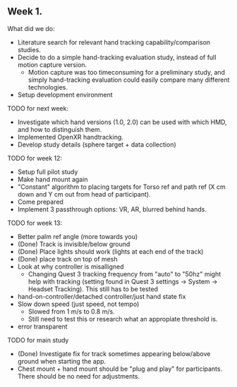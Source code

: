 ## Week 1.
What did we do:
*  Literature search for relevant hand tracking capability/comparison studies.
* Decide to do a simple hand-tracking evaluation study, instead of full motion capture version.
    * Motion capture was too timeconsuming for a preliminary study, and simply hand-tracking evaluation could easily compare many different technologies.
* Setup development environment

TODO for next week:
* Investigate which hand versions (1.0, 2.0) can be used with which HMD, and how to distinguish them.
* Implemented OpenXR handtracking.
* Develop study details (sphere target + data collection)

TODO for week 12:
* Setup full pilot study
* Make hand mount again
* "Constant" algorithm to placing targets for Torso ref and path ref (X cm down and Y cm out from head of participant).
* Come prepared
* Implement 3 passthrough options: VR, AR, blurred behind hands.

TODO for week 13: 
* Better palm ref angle (more towards you)
* (Done) Track is invisible/below ground
* (Done) Place lights should work (lights at each end of the track)
* (Done) place track on top of mesh
* Look at why controller is misalligned
    * Changing Quest 3 tracking frequency from "auto" to "50hz" might help with tracking (setting found in Quest 3 settings -> System -> Headset Tracking).
    This still has to be tested
* hand-on-controller/detached controller/just hand state fix
* Slow down speed (just speed, not tempo)
    * Slowed from 1 m/s to 0.8 m/s.
    * Still need to test this or research what an appropiate threshold is.
* error transparent

TODO for main study
* (Done) Investigate fix for track sometimes appearing below/above ground when starting the app.
* Chest mount + hand mount should be "plug and play" for participants. There should be no need for adjustments.